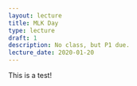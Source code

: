 ```yaml
---
layout: lecture
title: MLK Day
type: lecture
draft: 1
description: No class, but P1 due.
lecture_date: 2020-01-20
---
```


This is a test!